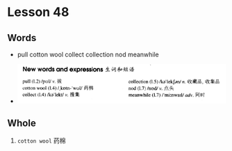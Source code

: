 # Lesson 48

## Words

- pull cotton wool collect collection nod meanwhile

- ![Words](../../../Images/Part2/05/words-48.png)

## Whole

1. `cotton wool` 药棉
